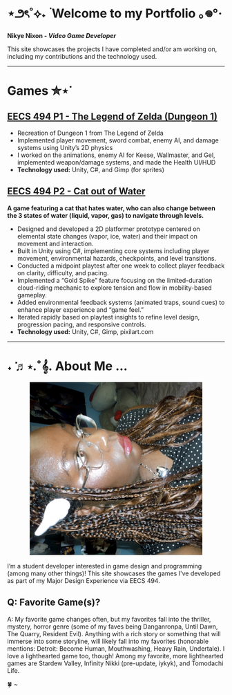 # ⋆౨ৎ˚⟡˖ ࣪ Welcome to my Portfolio ｡𖦹°‧

**Nikye Nixon - _Video Game Developer_**

This site showcases the projects I have completed and/or am working on, including my contributions and the technology used. 

---
# Games ✮⋆˙
## [EECS 494 P1 - The Legend of Zelda (Dungeon 1)](https://nixonn613.itch.io/the-legend-of-zelda-dungeon-1)
- Recreation of Dungeon 1 from The Legend of Zelda
- Implemented player movement, sword combat, enemy AI, and damage systems using Unity’s 2D physics 
- I worked on the animations, enemy AI for Keese, Wallmaster, and Gel, implemented weapon/damage systems, and made the Health UI/HUD
- **Technology used:** Unity, C#, and Gimp (for sprites)

## [EECS 494 P2 - Cat out of Water](https://nixonn613.itch.io/cat-out-of-water)
**A game featuring a cat that hates water, who can also change between the 3 states of water (liquid, vapor, gas) to navigate through levels.**
- Designed and developed a 2D platformer prototype centered on elemental state changes (vapor, ice, water) and their impact on movement and interaction.
- Built in Unity using C#, implementing core systems including player movement, environmental hazards, checkpoints, and level transitions.
- Conducted a midpoint playtest after one week to collect player feedback on clarity, difficulty, and pacing.
- Implemented a “Gold Spike” feature focusing on the limited-duration cloud-riding mechanic to explore tension and flow in mobility-based gameplay.
- Added environmental feedback systems (animated traps,  sound cues) to enhance player experience and “game feel.”
- Iterated rapidly based on playtest insights to refine level design, progression pacing, and responsive controls.
- **Technology used:** Unity, C#, Gimp, pixilart.com

---

# ˖ ݁♬⋆.˚𝄞.  About Me ...
<p align="center">
  <img src="779406636.829616.jpg" alt="Photo of me" width="400">
</p>

I’m a student developer interested in game design and programming (among many other things)!
This site showcases the games I've developed as part of my Major Design Experience via EECS 494.

## Q: Favorite Game(s)?

A: My favorite game changes often, but my favorites fall into the thriller, mystery, horror genre (some of my faves being Danganronpa, Until Dawn, The Quarry, Resident Evil). Anything with a rich story or something that will immerse into some storyline, will likely fall into my favorites (honorable mentions: Detroit: Become Human, Mouthwashing, Heavy Rain, Undertale). I love a lighthearted game too, though! Among my favorite, more lighthearted games are Stardew Valley, Infinity Nikki (pre-update, iykyk), and Tomodachi Life.

🍀 ~
